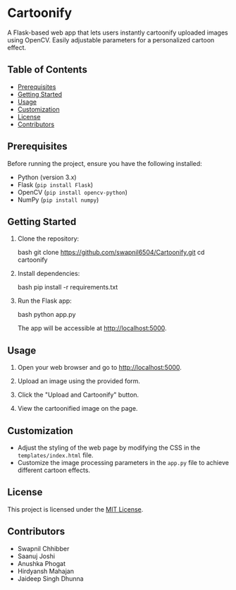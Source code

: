 # Cartoonify
A Flask-based web app that lets users instantly cartoonify uploaded images using OpenCV. Easily adjustable parameters for a personalized cartoon effect.

## Table of Contents

- [Prerequisites](#prerequisites)
- [Getting Started](#getting-started)
- [Usage](#usage)
- [Customization](#customization)
- [License](#license)
- [Contributors](#contributors)

## Prerequisites

Before running the project, ensure you have the following installed:

- Python (version 3.x)
- Flask (`pip install Flask`)
- OpenCV (`pip install opencv-python`)
- NumPy (`pip install numpy`)

## Getting Started

1. Clone the repository:

   bash
   git clone https://github.com/swapnil6504/Cartoonify.git
   cd cartoonify
   

2. Install dependencies:

   bash
   pip install -r requirements.txt
   

3. Run the Flask app:

   bash
   python app.py
   

   The app will be accessible at [http://localhost:5000](http://localhost:5000).

## Usage

1. Open your web browser and go to [http://localhost:5000](http://localhost:5000).

2. Upload an image using the provided form.

3. Click the "Upload and Cartoonify" button.

4. View the cartoonified image on the page.

## Customization

- Adjust the styling of the web page by modifying the CSS in the `templates/index.html` file.
- Customize the image processing parameters in the `app.py` file to achieve different cartoon effects.

## License

This project is licensed under the [MIT License](LICENSE).

## Contributors

- Swapnil Chhibber
- Saanuj Joshi
- Anushka Phogat
- Hirdyansh Mahajan
- Jaideep Singh Dhunna
